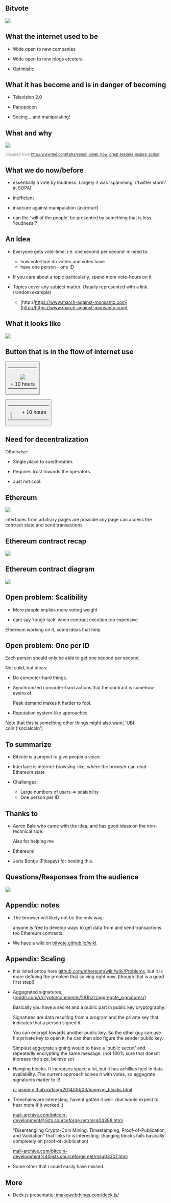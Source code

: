 
## Bitvote

<img src="pics/bitvote_logo.png">

## What the internet used to be

* Wide open to new companies

* Wide open to new blogs etcetera

* Optimistic

## What it has become and is in danger of becoming

* Television 2.0

* Panopticon

* Seeing... and manipulating!

## What and why

<img src="pics/whw.svg">

<small style="color:#888">(inspired from http://www.ted.com/talks/simon_sinek_how_great_leaders_inspire_action)</small>


## What we do now/before

* essentially a vote by loudness. Largely it was 'spamming'
  ('twitter storm' in SOPA)
  
* inefficient 

* insecure against manipulation (astroturf)

* can the 'will of the people' be presented by something that is less 'loudness'?

<!--<small style="color:#BBB">Still thank the EFF and co for what good they do get quietly!</small> (distracting)-->

## An Idea

* Everyone gets vote-time, i.e. one second per second &rArr; need to:
  + how vote&sdot;time do voters and votes have
  + have one person - one ID

* If you care about a topic particularly, spend more vote-hours on it

* Topics cover any subject matter. Usually represented with a link.
  (random example)
  + [http://https://www.march-against-monsanto.com](http://https://www.march-against-monsanto.com)

## What it looks like

<a href="http://bitvote.github.io/"><img src="pics/screen.png"></a>

## Button that is in the flow of internet use

<button width=100%><table style="text-align:center"><tr><td><br><img src="pics/bitvote_logo_small.png"></td></tr><tr><td>+ 10 hours</td></tr></table></button>

<button><table><tr><td style="vertical-align:middle"><br><img style="vertical-align:middle;image-orientation:90deg;width:50%" src="pics/bitvote_logo_small.png"></td><td style="vertical-align:middle">+ 10 hours</td></tr></table></button>

## Need for **de**centralization

Otherwise:

* Single place to sue/threaten.

* Requires trust towards the operators.

* Just not cool.

## Ethereum

<img src="pics/browser_contract.svg">

interfaces from arbitrary pages are possible any page can
access the contract state and send transactions

## Ethereum contract recap

<img src="pics/contract_recap.svg">

## Ethereum contract diagram

<img src="pics/approach1.svg">

## Open problem: Scalibility

+ More people implies more voting weight

+ cant say ‘tough luck’ when contract excution too expensive
  
Ethereum working on it, some ideas that help.

## Open problem: One per ID

Each person should only be able to get one second per second.

Not solid, but ideas:

* Do computer-hard things.
  
* Synchronized computer-hard actions that the contract is somehow aware of.

  Peak demand makes it harder to fool.
    
* Reputation system-like approaches.
    
Note that this is something other things might also want; 'UBI coin'('socialcoin')

## To summarize

* Bitvote is a project to give people a voice.

* Interface is internet-browsing-like, where the browser can read Ethereum state

* Challenges:
  + Large numbers of users &rArr; scalability
  + One person per ID

## Thanks to

* Aaron Bale who came with the idea, and has good ideas on the non-technical side.

  Also for helping me 

* Ethereum!

* Joris Bontje (Pikapay) for hosting this.

## Questions/Responses from the audience
<img src="pics/bitvote_logo.png">

## Appendix: notes

* The browser will likely not be the only way;
  
  anyone is free to develop ways to get data from and send transactions too
  Ethereum contracts.

* We have a wiki on [bitvote.github.io/wiki](https://bitvote.github.io/wiki).

## Appendix: Scaling

* It is listed ontop here
  [github.com/ethereum/wiki/wiki/Problems](https://github.com/ethereum/wiki/wiki/Problems),
  but it is more defining the problem that solving right now.
  (though that is a good first step!)

* Aggegrated signatures.
  ([reddit.com/r/crypto/comments/291hzz/aggregate_signatures/](http://www.reddit.com/r/crypto/comments/291hzz/aggregate_signatures/))

  Basically you have a secret and a public part in public key cryptography.
  
  Signatures are data resulting from a program and the private key that
  indicates that a person signed it.
  
  You can encrypt towards another public key. So the other guy can use his
  private key to open it, he can then also figure the sender public key.
  
  Simplest aggegrate signing would to have a 'public secret' and
  repeatedly encrypting the same message. 
  (not 100% sure that doesnt increase the size, believe so)

* Hanging blocks. It increases space a lot, but it has achillies heel in data
  availability. The current approach solves it with votes, so aggegrate
  signatures matter to it!
  
  [o-jasper.github.io/blog/2014/06/03/hanging_blocks.html](http://o-jasper.github.io/blog/2014/06/03/hanging_blocks.html)

* Treechains are interesting, havent gotten it well.
  (but would expect to hear more if it worked..)

  [mail-archive.com/bitcoin-development@lists.sourceforge.net/msg04388.html](https://www.mail-archive.com/bitcoin-development@lists.sourceforge.net/msg04388.html)
  
  
  "Disentangling Crypto-Coin Mining: Timestamping, Proof-of-Publication, and Validation"
  that links to is interesting.
  (hanging blocks fails basically completely on proof-of-publication)
  
  [mail-archive.com/bitcoin-development%40lists.sourceforge.net/msg03307.html](http://www.mail-archive.com/bitcoin-development%40lists.sourceforge.net/msg03307.html)

* Some other that i could easily have missed.

## More

* Deck.js presentatie: [imakewebthings.com/deck.js/](http://imakewebthings.com/deck.js/)
